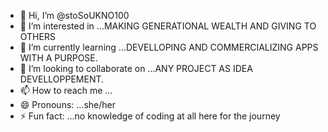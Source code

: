 - 👋 Hi, I’m @stoSoUKNO100
- 👀 I’m interested in ...MAKING GENERATIONAL WEALTH AND GIVING TO OTHERS 
- 🌱 I’m currently learning ...DEVELLOPING AND COMMERCIALIZING APPS WITH A PURPOSE.
- 💞️ I’m looking to collaborate on ...ANY PROJECT AS IDEA DEVELLOPPEMENT.
- 📫 How to reach me ...
- 😄 Pronouns: ...she/her
- ⚡ Fun fact: ...no knowledge of coding at all here for the journey 

<!---
stoSoUKNO100/stoSoUKNO100 is a ✨ special ✨ repository because its `README.md` (this file) appears on your GitHub profile.
You can click the Preview link to take a look at your changes.
--->

